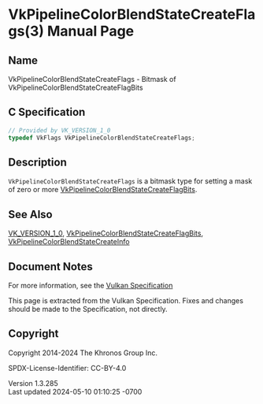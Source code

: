 # VkPipelineColorBlendStateCreateFlags(3) Manual Page

## Name

VkPipelineColorBlendStateCreateFlags - Bitmask of
VkPipelineColorBlendStateCreateFlagBits



## <a href="#_c_specification" class="anchor"></a>C Specification

``` c
// Provided by VK_VERSION_1_0
typedef VkFlags VkPipelineColorBlendStateCreateFlags;
```

## <a href="#_description" class="anchor"></a>Description

`VkPipelineColorBlendStateCreateFlags` is a bitmask type for setting a
mask of zero or more
[VkPipelineColorBlendStateCreateFlagBits](https://registry.khronos.org/vulkan/specs/1.3-extensions/man/html/VkPipelineColorBlendStateCreateFlagBits.html).

## <a href="#_see_also" class="anchor"></a>See Also

[VK_VERSION_1_0](https://registry.khronos.org/vulkan/specs/1.3-extensions/man/html/VK_VERSION_1_0.html),
[VkPipelineColorBlendStateCreateFlagBits](https://registry.khronos.org/vulkan/specs/1.3-extensions/man/html/VkPipelineColorBlendStateCreateFlagBits.html),
[VkPipelineColorBlendStateCreateInfo](https://registry.khronos.org/vulkan/specs/1.3-extensions/man/html/VkPipelineColorBlendStateCreateInfo.html)

## <a href="#_document_notes" class="anchor"></a>Document Notes

For more information, see the <a
href="https://registry.khronos.org/vulkan/specs/1.3-extensions/html/vkspec.html#VkPipelineColorBlendStateCreateFlags"
target="_blank" rel="noopener">Vulkan Specification</a>

This page is extracted from the Vulkan Specification. Fixes and changes
should be made to the Specification, not directly.

## <a href="#_copyright" class="anchor"></a>Copyright

Copyright 2014-2024 The Khronos Group Inc.

SPDX-License-Identifier: CC-BY-4.0

Version 1.3.285  
Last updated 2024-05-10 01:10:25 -0700
